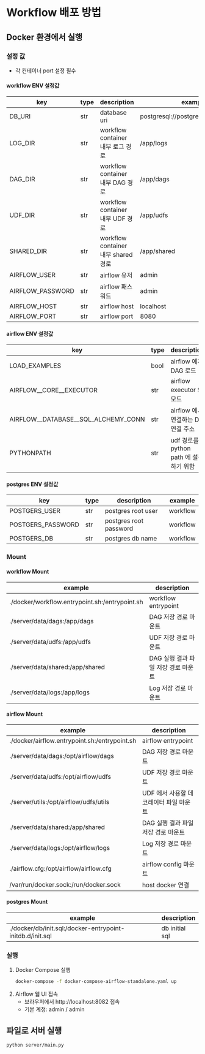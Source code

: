 # Workflow 배포 방법

## Docker 환경에서 실행

### 설정 값

- 각 컨테이너 port 설정 필수

#### workflow ENV 설정값

| key              | type | description                     | example                             |
|------------------|------|---------------------------------|-------------------------------------|
| DB_URI           | str  | database uri                    | postgresql://postgres:5432/workflow |
| LOG_DIR          | str  | workflow container 내부 로그 경로     | /app/logs                           |
| DAG_DIR          | str  | workflow container 내부 DAG 경로    | /app/dags                           |
| UDF_DIR          | str  | workflow container 내부 UDF 경로    | /app/udfs                           |
| SHARED_DIR       | str  | workflow container 내부 shared 경로 | /app/shared                         |
| AIRFLOW_USER     | str  | airflow 유저                      | admin                               |
| AIRFLOW_PASSWORD | str  | airflow 패스워드                    | admin                               |
| AIRFLOW_HOST     | str  | airflow host                    | localhost                           |
| AIRFLOW_PORT     | str  | airflow port                    | 8080                                |

#### airflow ENV 설정값

| key                                 | type | description                    | example                            |
|-------------------------------------|------|--------------------------------|------------------------------------|
| LOAD_EXAMPLES                       | bool | airflow 예제 DAG 로드              | False                              |
| AIRFLOW__CORE__EXECUTOR             | str  | airflow executor 의 모드          | LocalExecutor                      |
| AIRFLOW__DATABASE__SQL_ALCHEMY_CONN | str  | airflow 에서 연결하는 DB 연결 주소       | postgresql://postgres:5432/airflow |
| PYTHONPATH                          | str  | udf 경로를 python path 에 설정 하기 위함 | /opt/airflow/udfs:$PYTHONPATH      |

#### postgres ENV 설정값

| key               | type | description            | example  |
|-------------------|------|------------------------|----------|
| POSTGERS_USER     | str  | postgres root user     | workflow |
| POSTGERS_PASSWORD | str  | postgres root password | workflow |
| POSTGERS_DB       | str  | postgres db name       | workflow |

### Mount

#### workflow Mount

| example                                        | description            |
|------------------------------------------------|------------------------|
| ./docker/workflow.entrypoint.sh:/entrypoint.sh | workflow entrypoint    |
| ./server/data/dags:/app/dags                   | DAG 저장 경로 마운트          |
| ./server/data/udfs:/app/udfs                   | UDF 저장 경로 마운트          |
| ./server/data/shared:/app/shared               | DAG 실행 결과 파일 저장 경로 마운트 |
| ./server/data/logs:/app/logs                   | Log 저장 경로 마운트          |

#### airflow Mount

| example                                       | description             |
|-----------------------------------------------|-------------------------|
| ./docker/airflow.entrypoint.sh:/entrypoint.sh | airflow entrypoint      |
| ./server/data/dags:/opt/airflow/dags          | DAG 저장 경로 마운트           |
| ./server/data/udfs:/opt/airflow/udfs          | UDF 저장 경로 마운트           |
| ./server/utils:/opt/airflow/udfs/utils        | UDF 에서 사용할 데코레이터 파일 마운트 |
| ./server/data/shared:/app/shared              | DAG 실행 결과 파일 저장 경로 마운트  |
| ./server/data/logs:/opt/airflow/logs          | Log 저장 경로 마운트           |
| ./airflow.cfg:/opt/airflow/airflow.cfg        | airflow config 마운트      |
| /var/run/docker.sock:/run/docker.sock         | host docker 연결          |

#### postgres Mount

| example                                                   | description    |
|-----------------------------------------------------------|----------------|
| ./docker/db/init.sql:/docker-entrypoint-initdb.d/init.sql | db initial sql |

### 실행

1. Docker Compose 실행
   ```bash
   docker-compose -f docker-compose-airflow-standalone.yaml up
   ```
2. Airflow 웹 UI 접속
    - 브라우저에서 http://localhost:8082 접속
    - 기본 계정: admin / admin

## 파일로 서버 실행

```bash
python server/main.py
```
